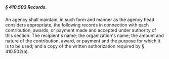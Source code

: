 ##### § 410.503 Records. #####

An agency shall maintain, in such form and manner as the agency head considers appropriate, the following records in connection with each contribution, awards, or payment made and accepted under authority of this section: The recipient's name; the organization's name; the amount and nature of the contribution, award, or payment and the purpose for which it is to be used; and a copy of the written authorization required by § 410.502(a).